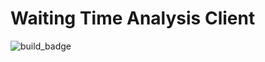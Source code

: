 # Waiting Time Analysis Client

![build_badge](https://github.com/AutomatedProcessImprovement/waiting-time-frontend/actions/workflows/main.yml/badge.svg)

